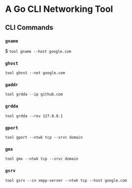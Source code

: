 # A Go CLI Networking Tool

## CLI Commands

### `gname`

$ `tool gname --host google.com`
</br>

### `ghost`

`tool ghost --net google.com`
</br>

### `gaddr`

`tool grdda --ip github.com`
</br>

### `grdda`

`tool grdda --rev 127.0.0.1`
</br>

### `gport`

`tool gport --ntwk tcp --srvc domain`
</br>

### `gmx`

`tool gmx --ntwk tcp --srvc domain`
</br>

### `gsrv`

`tool gsrv --cn xmpp-server --ntwk tcp --host google.com`
